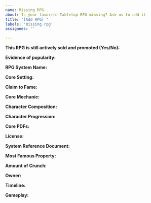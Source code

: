 ```yaml
---
name: Missing RPG
about: Is your favorite Tabletop RPG missing? Ask us to add it
title: '[Add RPG] '
labels: 'missing rpg'
assignees: ''

---
```


<!--

READ THIS FIRST:

RPGs will only be included if they are:

- Not defunct: still actively sold and promoted
- Popular: some online community for the game has at least 1,000 members (exceptions on a case-by-case basis, BDFL style)

PLEASE NOTE: ALL RPGs vary depending on the way you run them. For this project, we need hard-and-fast answers. "It depends on the GM" isn't helpful. Do your best to characterize the way the game is designed.

-->

**This RPG is still actively sold and promoted (Yes/No):**

<!--
Add a link to:

- The largest subreddit for the game or any of its settings
- The largest Discord server
- Any other place where the game is discussed online

If the game doesn't have one of the above, you can skip it.
-->
**Evidence of popularity:**

<!-- The name of the system is preferred, e.g. "Powered by the Apocalypse" instead of "Apocalypse World" -->
**RPG System Name:**

<!--
When and where do this system's most popular adventures take place?
If there is no dominant setting for this system, put "Setting-agnostic".   
-->
**Core Setting:**

<!-- "Claim to Fame" is 1 or 2 characteristics the RPG is known for. What makes it unique? -->
**Claim to Fame:**

<!-- "Core Mechanic" is the means of task resolution, like ability checks. -->
**Core Mechanic:**

<!-- "Character Composition" is the main components of a character, like Class, Skillset, or Tags. -->
**Character Composition:**

<!-- "Character Progression" is how your character grows during the game, e.g. XP for combat. -->
**Character Progression:**

<!--
Which book(s) would a Game Master need to run the latest version of the game effectively?
Purely supplemental books (like splat books, adventures, and bestiaries) don't need to be included.
Link to the PDF versions of those books here.
-->
**Core PDFs:**

<!-- What license is the game published under? Is there a Creative Commons or Open License? Link it here. -->
**License:**

<!-- If the core rules are *legally* available on the Internet, link them here. -->
**System Reference Document:**

<!-- List the most famous RPGs, video games, TV shows, movies, or settings based on this system. -->
**Most Famous Property:**

<!-- AT MOST, how crunchy is the system? That is, how detailed and complex are the rules if you play with all of them? -->
**Amount of Crunch:**

<!-- Who owns the game? If the owner is a company that has a parent company, list them as well. -->
**Owner:**

<!-- When was the game first published? When was its most popular setting published? When did the latest version come out? -->
**Timeline:**

<!-- What does the game feel like to play? See https://github.com/isaaclyman/ttrpg-guide/issues/3 for examples. -->
**Gameplay:**
